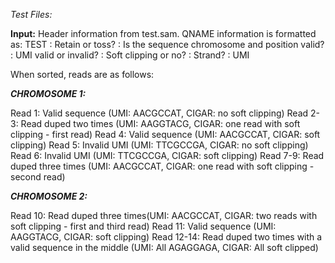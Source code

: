 *Test Files:*

**Input:**
Header information from test.sam.
QNAME information is formatted as:
TEST : Retain or toss? : Is the sequence chromosome and position valid? : UMI valid or invalid? : Soft clipping or no? : Strand? : UMI

When sorted, reads are as follows:

***CHROMOSOME 1:***

Read 1: Valid sequence (UMI: AACGCCAT, CIGAR: no soft clipping)
Read 2-3: Read duped two times (UMI: AAGGTACG, CIGAR: one read with soft clipping - first read)
Read 4: Valid sequence (UMI: AACGCCAT, CIGAR: soft clipping)
Read 5: Invalid UMI (UMI: TTCGCCGA, CIGAR: no soft clipping)
Read 6: Invalid UMI (UMI: TTCGCCGA, CIGAR: soft clipping)
Read 7-9: Read duped three times (UMI: AACGCCAT, CIGAR: one read with soft clipping - second read)

***CHROMOSOME 2:***

Read 10: Read duped three times(UMI: AACGCCAT, CIGAR: two reads with soft clipping - first and third read)
Read 11: Valid sequence (UMI: AAGGTACG, CIGAR: soft clipping)
Read 12-14: Read duped two times with a valid sequence in the middle (UMI: All AGAGGAGA, CIGAR: All soft clipped)
